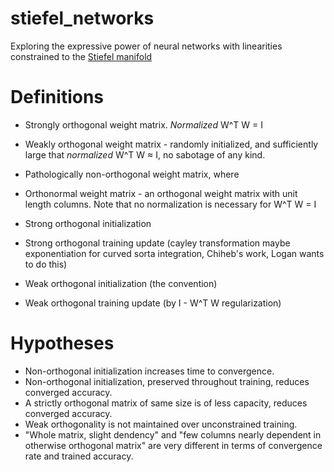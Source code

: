 # stiefel_networks

Exploring the expressive power of neural networks with linearities constrained to the [Stiefel manifold](https://en.wikipedia.org/wiki/Stiefel_manifold)

# Definitions

- Strongly orthogonal weight matrix.  _Normalized_ W^T W = I
- Weakly orthogonal weight matrix - randomly initialized, and sufficiently large that _normalized_ W^T W ≈ I, no sabotage of any kind.
- Pathologically non-orthogonal weight matrix, where 
- Orthonormal weight matrix - an orthogonal weight matrix with unit length columns.  Note that no normalization is necessary for W^T W = I


- Strong orthogonal initialization
- Strong orthogonal training update (cayley transformation maybe exponentiation for curved sorta integration, Chiheb's work, Logan wants to do this)
- Weak orthogonal initialization (the convention)
- Weak orthogonal training update (by I - W^T W regularization)


# Hypotheses

- Non-orthogonal initialization increases time to convergence.
- Non-orthogonal initialization, preserved throughout training, reduces converged accuracy.
- A strictly orthogonal matrix of same size is of less capacity, reduces converged accuracy.
- Weak orthogonality is not maintained over unconstrained training.
- "Whole matrix, slight dendency" and "few columns nearly dependent in otherwise orthogonal matrix" are very different in terms of convergence rate and trained accuracy.
